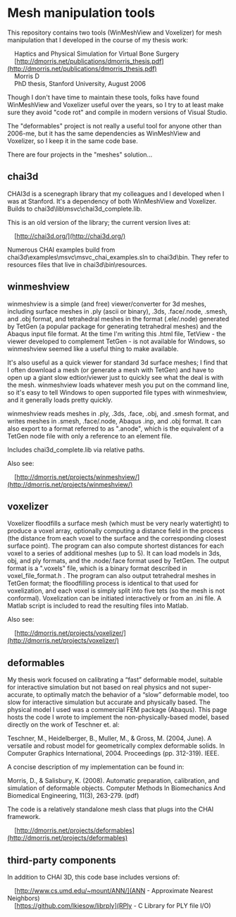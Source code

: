 # Mesh manipulation tools

This repository contains two tools (WinMeshView and Voxelizer) for mesh manipulation that I developed in the course of my thesis work:

&nbsp;&nbsp;&nbsp;&nbsp;Haptics and Physical Simulation for Virtual Bone Surgery  
&nbsp;&nbsp;&nbsp;&nbsp;[http://dmorris.net/publications/dmorris_thesis.pdf](http://dmorris.net/publications/dmorris_thesis.pdf)  
&nbsp;&nbsp;&nbsp;&nbsp;Morris D  
&nbsp;&nbsp;&nbsp;&nbsp;PhD thesis, Stanford University, August 2006</div>

Though I don't have time to maintain these tools, folks have found WinMeshView and Voxelizer useful over the years, so I try to at least make sure they avoid "code rot" and compile in modern versions of Visual Studio.

The "deformables" project is not really a useful tool for anyone other than 2006-me, but it has the same dependencies as WinMeshView and Voxelizer, so I keep it in the same code base.

There are four projects in the "meshes" solution...


## chai3d

CHAI3d is a scenegraph library that my colleagues and I developed when I was at Stanford.  It's a dependency of both WinMeshView and Voxelizer.  Builds to chai3d\lib\msvc\chai3d_complete.lib.  

This is an old version of the library; the current version lives at:

&nbsp;&nbsp;&nbsp;&nbsp;[http://chai3d.org/](http://chai3d.org/)

Numerous CHAI examples build from chai3d\examples\msvc\msvc_chai_examples.sln to chai3d\bin.  They refer to resources files that live in chai3d\bin\resources.


## winmeshview

winmeshview is a simple (and free) viewer/converter for 3d meshes, including surface meshes in .ply (ascii or binary), .3ds, .face/.node, .smesh, and .obj format, and tetrahedral meshes in the format (.ele/.node) generated by TetGen (a popular package for generating tetrahedral meshes) and the Abaqus input file format. At the time I'm writing this .html file, TetView - the viewer developed to complement TetGen - is not available for Windows, so winmeshview seemed like a useful thing to make available.

It's also useful as a quick viewer for standard 3d surface meshes; I find that I often download a mesh (or generate a mesh with TetGen) and have to open up a giant slow edtior/viewer just to quickly see what the deal is with the mesh. winmeshview loads whatever mesh you put on the command line, so it's easy to tell Windows to open supported file types with winmeshview, and it generally loads pretty quickly.

winmeshview reads meshes in .ply, .3ds, .face, .obj, and .smesh format, and writes meshes in .smesh, .face/.node, Abaqus .inp, and .obj format. It can also export to a format referred to as ".anode", which is the equivalent of a TetGen node file with only a reference to an element file.

Includes chai3d_complete.lib via relative paths.

Also see:

&nbsp;&nbsp;&nbsp;&nbsp;[http://dmorris.net/projects/winmeshview/](http://dmorris.net/projects/winmeshview/)


## voxelizer

Voxelizer floodfills a surface mesh (which must be very nearly watertight) to produce a voxel array, optionally computing a distance field in the process (the distance from each voxel to the surface and the corresponding closest surface point). The program can also compute shortest distances for each voxel to a series of additional meshes (up to 5). It can load models in 3ds, obj, and ply formats, and the .node/.face format used by TetGen. The output format is a ".voxels" file, which is a binary format described in voxel_file_format.h . The program can also output tetrahedral meshes in TetGen format; the floodfilling process is identical to that used for voxelization, and each voxel is simply split into five tets (so the mesh is not conformal). Voxelization can be initiated interactively or from an .ini file. A Matlab script is included to read the resulting files into Matlab.

Also see:

&nbsp;&nbsp;&nbsp;&nbsp;[http://dmorris.net/projects/voxelizer/](http://dmorris.net/projects/voxelizer/)


## deformables

My thesis work focused on calibrating a “fast” deformable model, suitable for interactive simulation but not based on real physics and not super-accurate, to optimally match the behavior of a “slow” deformable model, too slow for interactive simulation but accurate and physically based. The physical model I used was a commercial FEM package (Abaqus). This page hosts the code I wrote to implement the non-physically-based model, based directly on the work of Teschner et. al:

Teschner, M., Heidelberger, B., Muller, M., & Gross, M. (2004, June). A versatile and robust model for geometrically complex deformable solids. In Computer Graphics International, 2004. Proceedings (pp. 312-319). IEEE.

A concise description of my implementation can be found in:

Morris, D., & Salisbury, K. (2008). Automatic preparation, calibration, and simulation of deformable objects. Computer Methods In Biomechanics And Biomedical Engineering, 11(3), 263-279. (pdf)

The code is a relatively standalone mesh class that plugs into the CHAI framework.

&nbsp;&nbsp;&nbsp;&nbsp;[http://dmorris.net/projects/deformables](http://dmorris.net/projects/deformables)


## third-party components

In addition to CHAI 3D, this code base includes versions of:

&nbsp;&nbsp;&nbsp;&nbsp;[http://www.cs.umd.edu/~mount/ANN/](ANN - Approximate Nearest Neighbors)  
&nbsp;&nbsp;&nbsp;&nbsp;[https://github.com/lkiesow/librply](RPly - C Library for PLY file I/O)
